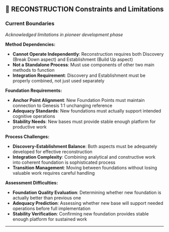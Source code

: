 ## 🔬 RECONSTRUCTION Constraints and Limitations

### Current Boundaries
*Acknowledged limitations in pioneer development phase*

**Method Dependencies:**
- **Cannot Operate Independently**: Reconstruction requires both Discovery (Break Down aspect) and Establishment (Build Up aspect)
- **Not a Standalone Process**: Must use components of other two main methods to function
- **Integration Requirement**: Discovery and Establishment must be properly combined, not just used separately

**Foundation Requirements:**
- **Anchor Point Alignment**: New Foundation Points must maintain connection to Genesis 1:1 unchanging reference
- **Adequacy Standards**: New foundations must actually support intended cognitive operations
- **Stability Needs**: New bases must provide stable enough platform for productive work

**Process Challenges:**
- **Discovery-Establishment Balance**: Both aspects must be adequately developed for effective reconstruction
- **Integration Complexity**: Combining analytical and constructive work into coherent foundation is sophisticated process
- **Transition Management**: Moving between foundations without losing valuable work requires careful handling

**Assessment Difficulties:**
- **Foundation Quality Evaluation**: Determining whether new foundation is actually better than previous one
- **Adequacy Prediction**: Assessing whether new base will support needed operations before full implementation
- **Stability Verification**: Confirming new foundation provides stable enough platform for sustained work

---

